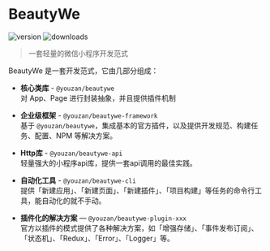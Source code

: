 # BeautyWe

![version](https://badgen.net/badge/cnpm/2.1.2/red)
![downloads](https://badgen.net/badge/downloads/3)

> 一套轻量的微信小程序开发范式

BeautyWe 是一套开发范式，它由几部分组成：

* **核心类库** - `@youzan/beautywe`    
    对 App、Page 进行封装抽象，并且提供插件机制

* **企业级框架** - `@youzan/beautywe-framework`    
    基于 `@youzan/beautywe`，集成基本的官方插件，以及提供开发规范、构建任务、配置、NPM 等解决方案。

* **Http库** - `@youzan/beautywe-api`    
    轻量强大的小程序api库，提供一套api调用的最佳实践。

* **自动化工具** - `@youzan/beautywe-cli`    
    提供「新建应用」、「新建页面」、「新建插件」、「项目构建」等任务的命令行工具，能自动化的就不手动。
    
* **插件化的解决方案** — `@youzan/beautywe-plugin-xxx`    
    官方以插件的模式提供了各种解决方案，如「增强存储」、「事件发布订阅」、「状态机」、「Redux」、「Error」、「Logger」等。